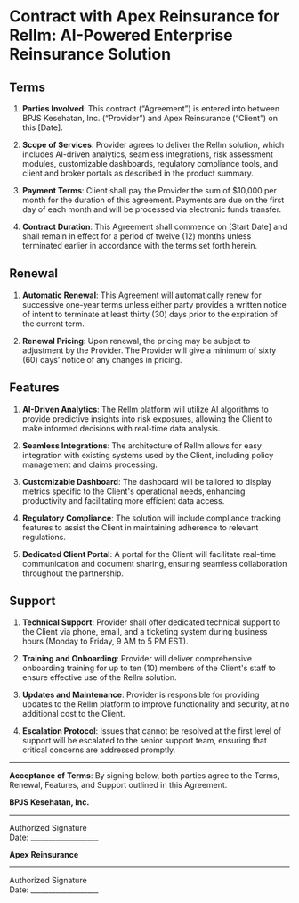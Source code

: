 # Contract with Apex Reinsurance for Rellm: AI-Powered Enterprise Reinsurance Solution

## Terms

1. **Parties Involved**: This contract (“Agreement”) is entered into between BPJS Kesehatan, Inc. (“Provider”) and Apex Reinsurance (“Client”) on this [Date].

2. **Scope of Services**: Provider agrees to deliver the Rellm solution, which includes AI-driven analytics, seamless integrations, risk assessment modules, customizable dashboards, regulatory compliance tools, and client and broker portals as described in the product summary.

3. **Payment Terms**: Client shall pay the Provider the sum of $10,000 per month for the duration of this agreement. Payments are due on the first day of each month and will be processed via electronic funds transfer.

4. **Contract Duration**: This Agreement shall commence on [Start Date] and shall remain in effect for a period of twelve (12) months unless terminated earlier in accordance with the terms set forth herein.

## Renewal

1. **Automatic Renewal**: This Agreement will automatically renew for successive one-year terms unless either party provides a written notice of intent to terminate at least thirty (30) days prior to the expiration of the current term.

2. **Renewal Pricing**: Upon renewal, the pricing may be subject to adjustment by the Provider. The Provider will give a minimum of sixty (60) days’ notice of any changes in pricing.

## Features

1. **AI-Driven Analytics**: The Rellm platform will utilize AI algorithms to provide predictive insights into risk exposures, allowing the Client to make informed decisions with real-time data analysis.

2. **Seamless Integrations**: The architecture of Rellm allows for easy integration with existing systems used by the Client, including policy management and claims processing.

3. **Customizable Dashboard**: The dashboard will be tailored to display metrics specific to the Client's operational needs, enhancing productivity and facilitating more efficient data access.

4. **Regulatory Compliance**: The solution will include compliance tracking features to assist the Client in maintaining adherence to relevant regulations.

5. **Dedicated Client Portal**: A portal for the Client will facilitate real-time communication and document sharing, ensuring seamless collaboration throughout the partnership.

## Support

1. **Technical Support**: Provider shall offer dedicated technical support to the Client via phone, email, and a ticketing system during business hours (Monday to Friday, 9 AM to 5 PM EST).

2. **Training and Onboarding**: Provider will deliver comprehensive onboarding training for up to ten (10) members of the Client's staff to ensure effective use of the Rellm solution.

3. **Updates and Maintenance**: Provider is responsible for providing updates to the Rellm platform to improve functionality and security, at no additional cost to the Client.

4. **Escalation Protocol**: Issues that cannot be resolved at the first level of support will be escalated to the senior support team, ensuring that critical concerns are addressed promptly.

---

**Acceptance of Terms**: By signing below, both parties agree to the Terms, Renewal, Features, and Support outlined in this Agreement.

**BPJS Kesehatan, Inc.**  
_____________________________  
Authorized Signature   
Date: ___________________  

**Apex Reinsurance**  
_____________________________  
Authorized Signature  
Date: ___________________